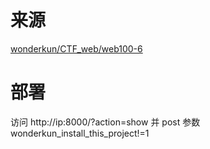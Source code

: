 # 来源
[wonderkun/CTF_web/web100-6](https://github.com/wonderkun/CTF_web/blob/master/web100-6)

# 部署
访问 http://ip:8000/?action=show 并 post 参数 wonderkun_install_this_project!=1